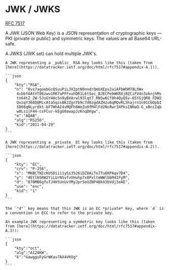 # JWK / JWKS

[RFC 7517](https://datatracker.ietf.org/doc/html/rfc7517)

A JWK (JSON Web Key) is a JSON representation of cryptographic keys — PKI (private or public) and symmetric keys. The values are all Base64 URL-safe.

A JWKS (JWK set) can hold multiple JWK's.

~~~admonish example title="Example 1: RSA key"
A JWK representing a _public_ RSA key looks like this (taken from [here](https://datatracker.ietf.org/doc/html/rfc7517#appendix-A.1)).

```json
{
    "kty":"RSA",
    "n": "0vx7agoebGcQSuuPiLJXZptN9nndrQmbXEps2aiAFbWhM78LhWx
     4cbbfAAtVT86zwu1RK7aPFFxuhDR1L6tSoc_BJECPebWKRXjBZCiFV4n3oknjhMs
     tn64tZ_2W-5JsGY4Hc5n9yBXArwl93lqt7_RN5w6Cf0h4QyQ5v-65YGjQR0_FDW2
     QvzqY368QQMicAtaSqzs8KJZgnYb9c7d0zgdAZHzu6qMQvRL5hajrn1n91CbOpbI
     SD08qNLyrdkt-bFTWhAI4vMQFh6WeZu0fM4lFd2NcRwr3XPksINHaQ-G_xBniIqb
     w0Ls1jF44-csFCur-kEgU8awapJzKnqDKgw",
    "e":"AQAB",
    "alg":"RS256",
    "kid":"2011-04-29"
}
```
~~~

~~~admonish example title="Example 2: EC key"
A JWK representing a _private_ EC key looks like this (taken from [here](https://datatracker.ietf.org/doc/html/rfc7517#appendix-A.2)).

```json
{
    "kty": "EC",
    "crv": "P-256",
    "x": "MKBCTNIcKUSDii11ySs3526iDZ8AiTo7Tu6KPAqv7D4",
    "y": "4Etl6SRW2YiLUrN5vfvVHuhp7x8PxltmWWlbbM4IFyM",
    "d": "870MB6gfuTJ4HtUnUvYMyJpr5eUZNP4Bk43bVdj3eAE",
    "use": "enc",
    "kid": "1"
}
```

The `"d"` key means that this JWK is an EC *private* key, where `d` is a convention in ECC to refer to the private key.
~~~

~~~admonish example title="Example 3: Symmetric key"
An example JWK representing a symmetric key looks like this (taken from [here](https://datatracker.ietf.org/doc/html/rfc7517#appendix-A.3)):

```json
{
    "kty":"oct",
    "alg":"A128KW",
    "k":"GawgguFyGrWKav7AX4VKUg"
}
```
~~~
